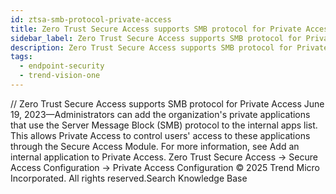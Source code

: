 ```yaml
---
id: ztsa-smb-protocol-private-access
title: Zero Trust Secure Access supports SMB protocol for Private Access
sidebar_label: Zero Trust Secure Access supports SMB protocol for Private Access
description: Zero Trust Secure Access supports SMB protocol for Private Access
tags:
  - endpoint-security
  - trend-vision-one
---
```


/*<![CDATA[*/ $('#title').html($('meta[name=map-description]').attr('content')); /*]]>*/ Zero Trust Secure Access supports SMB protocol for Private Access June 19, 2023—Administrators can add the organization's private applications that use the Server Message Block (SMB) protocol to the internal apps list. This allows Private Access to control users' access to these applications through the Secure Access Module. For more information, see Add an internal application to Private Access. Zero Trust Secure Access → Secure Access Configuration → Private Access Configuration © 2025 Trend Micro Incorporated. All rights reserved.Search Knowledge Base